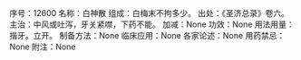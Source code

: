 序号：12600
名称：白神散
组成：白梅末不拘多少。
出处：《圣济总录》卷六。
主治：中风或吐泻，牙关紧噤，下药不能。
加减：None
功效：None
用法用量：揩牙。立开。
制备方法：None
临床应用：None
各家论述：None
用药禁忌：None
附注：None
